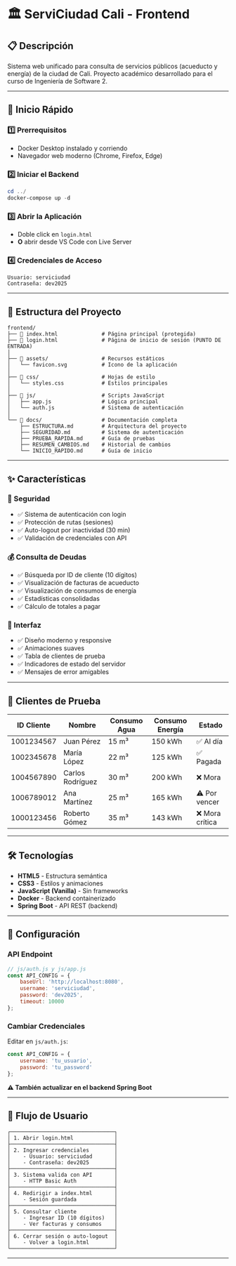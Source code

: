 # 🏛️ ServiCiudad Cali - Frontend

## 📋 Descripción

Sistema web unificado para consulta de servicios públicos (acueducto y energía) de la ciudad de Cali. Proyecto académico desarrollado para el curso de Ingeniería de Software 2.

---

## 🚀 Inicio Rápido

### 1️⃣ Prerrequisitos
- Docker Desktop instalado y corriendo
- Navegador web moderno (Chrome, Firefox, Edge)

### 2️⃣ Iniciar el Backend
```powershell
cd ../
docker-compose up -d
```

### 3️⃣ Abrir la Aplicación
- Doble click en `login.html`
- **O** abrir desde VS Code con Live Server

### 4️⃣ Credenciales de Acceso
```
Usuario: serviciudad
Contraseña: dev2025
```

---

## 📁 Estructura del Proyecto

```
frontend/
├── 📄 index.html              # Página principal (protegida)
├── 📄 login.html              # Página de inicio de sesión (PUNTO DE ENTRADA)
│
├── 📁 assets/                 # Recursos estáticos
│   └── favicon.svg           # Icono de la aplicación
│
├── 📁 css/                    # Hojas de estilo
│   └── styles.css            # Estilos principales
│
├── 📁 js/                     # Scripts JavaScript
│   ├── app.js                # Lógica principal
│   └── auth.js               # Sistema de autenticación
│
└── 📁 docs/                   # Documentación completa
    ├── ESTRUCTURA.md         # Arquitectura del proyecto
    ├── SEGURIDAD.md          # Sistema de autenticación
    ├── PRUEBA_RAPIDA.md      # Guía de pruebas
    ├── RESUMEN_CAMBIOS.md    # Historial de cambios
    └── INICIO_RAPIDO.md      # Guía de inicio
```

---

## ✨ Características

### 🔐 Seguridad
- ✅ Sistema de autenticación con login
- ✅ Protección de rutas (sesiones)
- ✅ Auto-logout por inactividad (30 min)
- ✅ Validación de credenciales con API

### 💰 Consulta de Deudas
- ✅ Búsqueda por ID de cliente (10 dígitos)
- ✅ Visualización de facturas de acueducto
- ✅ Visualización de consumos de energía
- ✅ Estadísticas consolidadas
- ✅ Cálculo de totales a pagar

### 🎨 Interfaz
- ✅ Diseño moderno y responsive
- ✅ Animaciones suaves
- ✅ Tabla de clientes de prueba
- ✅ Indicadores de estado del servidor
- ✅ Mensajes de error amigables

---

## 🧪 Clientes de Prueba

| ID Cliente | Nombre | Consumo Agua | Consumo Energía | Estado |
|------------|--------|--------------|-----------------|--------|
| 1001234567 | Juan Pérez | 15 m³ | 150 kWh | ✅ Al día |
| 1002345678 | María López | 22 m³ | 125 kWh | ✅ Pagada |
| 1004567890 | Carlos Rodríguez | 30 m³ | 200 kWh | ❌ Mora |
| 1006789012 | Ana Martínez | 25 m³ | 165 kWh | ⚠️ Por vencer |
| 1000123456 | Roberto Gómez | 35 m³ | 143 kWh | ❌ Mora crítica |

---

## 🛠️ Tecnologías

- **HTML5** - Estructura semántica
- **CSS3** - Estilos y animaciones
- **JavaScript (Vanilla)** - Sin frameworks
- **Docker** - Backend containerizado
- **Spring Boot** - API REST (backend)

---

## 🔧 Configuración

### API Endpoint
```javascript
// js/auth.js y js/app.js
const API_CONFIG = {
    baseUrl: 'http://localhost:8080',
    username: 'serviciudad',
    password: 'dev2025',
    timeout: 10000
};
```

### Cambiar Credenciales
Editar en `js/auth.js`:
```javascript
const API_CONFIG = {
    username: 'tu_usuario',
    password: 'tu_password'
};
```
**⚠️ También actualizar en el backend Spring Boot**

---

## 🎯 Flujo de Usuario

```
┌─────────────────────────────────┐
│ 1. Abrir login.html             │
├─────────────────────────────────┤
│ 2. Ingresar credenciales        │
│    - Usuario: serviciudad       │
│    - Contraseña: dev2025        │
├─────────────────────────────────┤
│ 3. Sistema valida con API       │
│    - HTTP Basic Auth            │
├─────────────────────────────────┤
│ 4. Redirigir a index.html       │
│    - Sesión guardada            │
├─────────────────────────────────┤
│ 5. Consultar cliente            │
│    - Ingresar ID (10 dígitos)   │
│    - Ver facturas y consumos    │
├─────────────────────────────────┤
│ 6. Cerrar sesión o auto-logout  │
│    - Volver a login.html        │
└─────────────────────────────────┘
```

---
